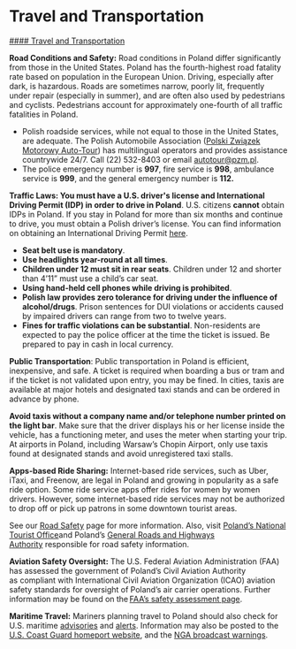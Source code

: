 # Travel and Transportation

[#### Travel and Transportation](javascript:void(0); "Travel and Transportation")

**Road Conditions and Safety:** Road conditions in Poland differ significantly from those in the United States. Poland has the fourth-highest road fatality rate based on population in the European Union. Driving, especially after dark, is hazardous. Roads are sometimes narrow, poorly lit, frequently under repair (especially in summer), and are often also used by pedestrians and cyclists. Pedestrians account for approximately one-fourth of all traffic fatalities in Poland.

* Polish roadside services, while not equal to those in the United States, are adequate. The Polish Automobile Association ([Polski Związek Motorowy Auto-Tour](https://www.pzpm.org.pl/en)) has multilingual operators and provides assistance countrywide 24/7. Call (22) 532-8403 or email [autotour@pzm.pl](mailto:autotour@pzm.pl).
* The police emergency number is **997**, fire service is **998**, ambulance service is **999**, and the general emergency number is **112.**

**Traffic Laws: You must have a U.S. driver's license and International Driving Permit (IDP) in order to drive in Poland**. U.S. citizens **cannot** obtain IDPs in Poland. If you stay in Poland for more than six months and continue to drive, you must obtain a Polish driver’s license. You can find information on obtaining an International Driving Permit [here](https://www.aaa.com/vacation/idpf.html).

* **Seat belt use is mandatory**.
* **Use headlights year-round at all times**.
* **Children under 12 must sit in rear seats**. Children under 12 and shorter than 4’11” must use a child’s car seat.
* **Using hand-held cell phones while driving is prohibited**.
* **Polish law provides zero tolerance for driving under the influence of alcohol/drugs**. Prison sentences for DUI violations or accidents caused by impaired drivers can range from two to twelve years.
* **Fines for traffic violations can be substantial**. Non-residents are expected to pay the police officer at the time the ticket is issued. Be prepared to pay in cash in local currency.

**Public Transportation**: Public transportation in Poland is efficient, inexpensive, and safe. A ticket is required when boarding a bus or tram and if the ticket is not validated upon entry, you may be fined. In cities, taxis are available at major hotels and designated taxi stands and can be ordered in advance by phone.

**Avoid taxis without a company name and/or telephone number printed on the light bar**. Make sure that the driver displays his or her license inside the vehicle, has a functioning meter, and uses the meter when starting your trip. At airports in Poland, including Warsaw’s Chopin Airport, only use taxis found at designated stands and avoid unregistered taxi stalls.

**Apps-based Ride Sharing:** Internet-based ride services, such as Uber, iTaxi, and Freenow, are legal in Poland and growing in popularity as a safe ride option. Some ride service apps offer rides for women by women drivers. However, some internet-based ride services may not be authorized to drop off or pick up patrons in some downtown tourist areas.

See our [Road Safety](http://travel.state.gov/content/passports/english/go/safety/road.html) page for more information. Also, visit [Poland’s National Tourist Office](https://www.pot.gov.pl/en/information-about-the-polish-tourism-organisation/polish-tourism-organisation-international-offices)and Poland’s [General Roads and Highways Authority](https://www.gddkia.gov.pl/en/27/about-directorate) responsible for road safety information.

**Aviation Safety Oversight:** The U.S. Federal Aviation Administration (FAA) has assessed the government of Poland’s Civil Aviation Authority as compliant with International Civil Aviation Organization (ICAO) aviation safety standards for oversight of Poland’s air carrier operations. Further information may be found on the [FAA’s safety assessment page](http://www.faa.gov/about/initiatives/iasa/).

**Maritime Travel:** Mariners planning travel to Poland should also check for U.S. maritime [advisories](https://www.maritime.dot.gov/msci-advisories) and [alerts](https://www.maritime.dot.gov/msci-alerts). Information may also be posted to the [U.S. Coast Guard homeport website](https://homeport.uscg.mil/Info/Overview.aspx), and the [NGA broadcast warnings](https://msi.nga.mil/NavWarnings).